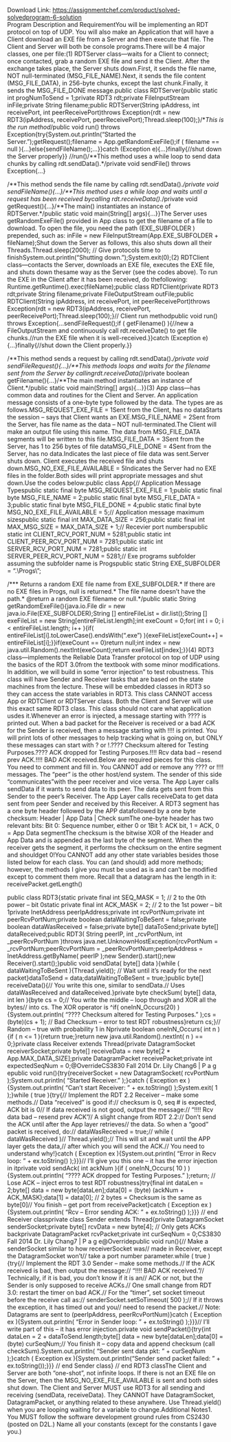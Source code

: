 Download Link: https://assignmentchef.com/product/solved-solvedprogram-6-solution
<br>
Program Description and RequirementYou will be implementing an RDT protocol on top of UDP. You will also make an Application that will have a Client download an EXE file from a Server and then execute that file. The Client and Server will both be console programs.There will be 4 major classes, one per file:(1) RDTServer class—waits for a Client to connect; once contacted, grab a random EXE file and send it the Client. After the exchange takes place, the Server shuts down.First, it sends the file name, NOT null-terminated (MSG_FILE_NAME).Next, it sends the file content (MSG_FILE_DATA), in 256-byte chunks, except the last chunk.Finally, it sends the MSG_FILE_DONE message.public class RDTServer{public static int progNumToSend = 1;private RDT3 rdt;private FileInputStream inFile;private String filename;public RDTServer(String ipAddress, int receivePort, int peerReceivePort)throws Exception{rdt = new RDT3(ipAddress, receivePort, peerReceivePort);Thread.sleep(100);}/**This is the run method*/public void run() throws Exception{try{System.out.println(“Started the Server.”);getRequest();filename = App.getRandomExeFile();if ( filename == null ){…}else{sendFileName();…}}catch (Exception e){…}finally{//shut down the Server properly}} //run()/**This method uses a while loop to send data chunks by calling rdt.sendData().*/private void sendFile() throws Exception{…}

/**This method sends the file name by calling rdt.sendData().*/private void sendFileName(){…}/**This method uses a while loop and waits until a request has been received bycalling rdt.receiveData().*/private void getRequest(){…}/**The main() instantiates an instance of RDTServer.*/public static void main(String[] args){…}}The Server uses getRandomExeFile() provided in App class to get the filename of a file to download. To open the file, you need the path (EXE_SUBFOLDER ) prepended, such as: inFile = new FileInputStream(App.EXE_SUBFOLDER + fileName);Shut down the Server as follows, this also shuts down all their Threads.Thread.sleep(2000); // Give protocols time to finishSystem.out.println(“Shutting down.”);System.exit(0);(2) RDTClient class—contacts the Server, downloads an EXE file, executes the EXE file, and shuts down thesame way as the Server (see the codes above). To run the EXE in the Client after it has been received, do thefollowing: Runtime.getRuntime().exec(fileName);public class RDTClient{private RDT3 rdt;private String filename;private FileOutputStream outFile;public RDTClient(String ipAddress, int receivePort, int peerReceivePort)throws Exception{rdt = new RDT3(ipAddress, receivePort, peerReceivePort);Thread.sleep(100);}// Client run methodpublic void run() throws Exception{…sendFileRequest();if ( getFilename() ){//new a FileOutputStream and continuously call rdt.receiveDate() to get file chunks.//run the EXE file when it is well-received.}}catch (Exception e){…}finally{//shut down the Client properly.}}

/**This method sends a request by calling rdt.sendData().*/private void sendFileRequest(){…}/**This methods loops and waits for the filename sent from the Server by callingrdt.receiveData()*/private boolean getFilename(){…}/**The main method instantiates an instance of Client.*/public static void main(String[] args){…}}(3) App class—has common data and routines for the Client and Server. An application message consists of a one-byte type followed by the data. The types are as follows.MSG_REQUEST_EXE_FILE = 1Sent from the Client, has no dataStarts the session – says that Client wants an EXE.MSG_FILE_NAME = 2Sent from the Server, has file name as the data – NOT null-terminated.The Client will make an output file using this name. The data from MSG_FILE_DATA segments will be written to this file.MSG_FILE_DATA = 3Sent from the Server, has 1 to 256 bytes of file dataMSG_FILE_DONE = 4Sent from the Server, has no data.Indicates the last piece of file data was sent.Server shuts down. Client executes the received file and shuts down.MSG_NO_EXE_FILE_AVAILABLE = 5Indicates the Server had no EXE files in the folder.Both sides will print appropriate messages and shut down.Use the codes below:public class App{// Application Message Typespublic static final byte MSG_REQUEST_EXE_FILE = 1;public static final byte MSG_FILE_NAME = 2;public static final byte MSG_FILE_DATA = 3;public static final byte MSG_FILE_DONE = 4;public static final byte MSG_NO_EXE_FILE_AVAILABLE = 5;// Application message maximum sizespublic static final int MAX_DATA_SIZE = 256;public static final int MAX_MSG_SIZE = MAX_DATA_SIZE + 1;// Recevier port numberspublic static int CLIENT_RCV_PORT_NUM = 5281;public static int CLIENT_PEER_RCV_PORT_NUM = 7281;public static int SERVER_RCV_PORT_NUM = 7281;public static int SERVER_PEER_RCV_PORT_NUM = 5281;// Exe programs subfolder assuming the subfolder name is Progspublic static String EXE_SUBFOLDER = “.\Progs\”;

/*** Returns a random EXE file name from EXE_SUBFOLDER.* If there are no EXE files in Progs, null is returned.* The file name doesn’t have the path.* @return a random EXE filename or null.*/public static String getRandomExeFile(){java.io.File dir = new java.io.File(EXE_SUBFOLDER);String [] entireFileList = dir.list();String [] exeFileList = new String[entireFileList.length];int exeCount = 0;for( int i = 0; i &lt; entireFileList.length; i++ ){if( entireFileList[i].toLowerCase().endsWith(“.exe”) ){exeFileList[exeCount++] = entireFileList[i];}}if(exeCount == 0)return null;int index = new java.util.Random().nextInt(exeCount);return exeFileList[index];}}(4) RDT3 class—implements the Reliable Data Transfer protocol on top of UDP using the basics of the RDT 3.0from the textbook with some minor modifications. In addition, we will build in some “error injection” to test robustness. This class will have Sender and Receiver tasks that are based on the state machines from the lecture. These will be embedded classes in RDT3 so they can access the state variables in RDT3. This class CANNOT access App or RDTClient or RDTServer class. Both the Client and Server will use this exact same RDT3 class. This class should not care what application usdes it.Whenever an error is injected, a message starting with ???? is printed out. When a bad packet for the Receiver is received or a bad ACK for the Sender is received, then a message starting with !!!! is printed. You will print lots of other messages to help tracking what is going on, but ONLY these messages can start with ? or !.???? Checksum altered for Testing Purposes.???? ACK dropped for Testing Purposes.!!!! Rcv data bad – resend prev ACK.!!!! BAD ACK received.Below are required pieces for this class. You need to comment and fill in. You CANNOT add or remove any ???? or !!!! messages. The “peer” is the other host/end system. The sender of this side “communicates”with the peer receiver and vice versa. The App Layer calls sendData if it wants to send data to its peer. The data gets sent from this Sender to the peer’s Receiver. The App Layer calls receiveData to get data sent from peer Sender and received by this Receiver. A RDT3 segment has a one byte header followed by the APP datafollowed by a one byte checksum: Header | App Data | Check sumThe one-byte header has two relevant bits: Bit 0: Sequence number, either 0 or 1Bit 1: ACK bit, 1 = ACK, 0 = App Data segmentThe checksum is the bitwise XOR of the Header and App Data and is appended as the last byte of the segment. When the receiver gets the segment, it performs the checksum on the entire segment and shouldget 0!You CANNOT add any other state variables besides those listed below for each class. You can (and should) add more methods; however, the methods I give you must be used as is and can’t be modified except to comment them more. Recall that a datagram has the length in it: receivePacket.getLength()

public class RDT3{static private final int SEQ_MASK = 1; // 2 to the 0th power – bit 0static private final int ACK_MASK = 2; // 2 to the 1st power – bit 1private InetAddress peerIpAddress;private int rcvPortNum;private int peerRcvPortNum;private boolean dataWaitingToBeSent = false;private boolean dataWasReceived = false;private byte[] dataToSend;private byte[] dataReceived;public RDT3( String peerIP, int _rcvPortNum, int _peerRcvPortNum )throws java.net.UnknownHostException{rcvPortNum = _rcvPortNum;peerRcvPortNum = _peerRcvPortNum;peerIpAddress = InetAddress.getByName( peerIP );new Sender().start();new Receiver().start();}public void sendData( byte[] data ){while ( dataWaitingToBeSent ){Thread.yield(); // Wait until it’s ready for the next packet}dataToSend = data;dataWaitingToBeSent = true;}public byte[] receiveData(){// You write this one, similar to sendData.// Uses dataWasReceived and dataReceived.}private byte checkSum( byte[] data, int len ){byte cs = 0;// You write the middle – loop through and XOR all the bytes// into cs. The XOR operator is ^if( oneInN_Occurs(20) ){System.out.println( “???? Checksum altered for Testing Purposes.” );cs = (byte)(cs + 1); // Bad Checksum – error to test RDT robustness}return cs;}// Random – true with probability 1 in Nprivate boolean oneInN_Occurs( int n ){if ( n &lt;= 1 ){return true;}return new java.util.Random().nextInt( n ) == 0;}private class Receiver extends Thread{private DatagramSocket receiverSocket;private byte[] receiveData = new byte[2 * App.MAX_DATA_SIZE];private DatagramPacket receivePacket;private int expectedSeqNum = 0;@OverrideCS3830 Fall 2014 Dr. Lily Chang6 | P a g epublic void run(){try{receiverSocket = new DatagramSocket( rcvPortNum );System.out.println( “Started Receiver.” );}catch ( Exception ex ){System.out.println( “Can’t start Receiver: ” + ex.toString() );System.exit( 1 );}while ( true ){try{// Implement the RDT 2.2 Receiver – make some methods.// Data “received” is good if:// checksum is 0, seq # is expected, ACK bit is 0// If data received is not good, output the message:// “!!!! Rcv data bad – resend prev ACK”// A slight change from RDT 2.2:// Don’t send the ACK until after the App layer retrieves// the data. So when a “good” packet is received, do:// dataWasReceived = true;// while ( dataWasReceived )// Thread.yield();// This will sit and wait until the APP layer gets the data,// after which you will send the ACK.// You need to understand why!}catch ( Exception ex ){System.out.println( “Error in Recv loop: ” + ex.toString() );}}}// I’ll give you this one – it has the error injection in itprivate void sendAck( int ackNum ){if ( oneInN_Occurs( 10 ) ){System.out.println( “???? ACK dropped for Testing Purposes.” );return; // Lose ACK – inject erros to test RDT robustness}try{final int dataLen = 2;byte[] data = new byte[dataLen];data[0] = (byte) (ackNum + ACK_MASK);data[1] = data[0]; // 2 bytes = Checksum is the same as byte[0]// You finish – get port from receivePacket}catch ( Exception ex ){System.out.println( “Rcv – Error sending ACK: ” + ex.toString() );}}} // end Receiver classprivate class Sender extends Thread{private DatagramSocket senderSocket;private byte[] rcvData = new byte[4]; // Only gets ACKs backprivate DatagramPacket rcvPacket;private int curSeqNum = 0;CS3830 Fall 2014 Dr. Lily Chang7 | P a g e@Overridepublic void run(){// Make a senderSocket similar to how receiverSocket was// made in Receiver, except the DatagramSocket won’t// take a port number parameter.while ( true ){try{// Implement the RDT 3.0 Sender – make some methods.// If the ACK received is bad, then output the message:// “!!!! BAD ACK received.”// Technically, if it is bad, you don’t know if it is an// ACK or not, but the Sender is only supposed to receive ACKs.// One small change from RDT 3.0: restart the timer on bad ACK.// For the “timer”, set socket timeout before the receive call as:// senderSocket.setSoTimeout( 500 );// If it throws the exception, it has timed out and you// need to resend the packet.// Note: Datagrams are sent to (peerIpAddress, peerRcvPortNum)}catch ( Exception ex ){System.out.println( “Error in Sender loop: ” + ex.toString() );}}}// I’ll write part of this – it has error injection.private void sendPacket(){try{int dataLen = 2 + dataToSend.length;byte[] data = new byte[dataLen];data[0] = (byte) curSeqNum;// You finish it – copy data and append checksum (call checkSum).System.out.println( “Sender sent data pkt: ” + curSeqNum );}catch ( Exception ex ){System.out.println(“Sender send packet failed: ” + ex.toString());}}} // end Sender class} // end RDT3 classThe Client and Server are both “one-shot”, not infinite loops. If there is not an EXE file on the Server, then the MSG_NO_EXE_FILE_AVAILABLE is sent and both sides shut down. The Client and Server MUST use RDT3 for all sending and receiving (sendData, receiveData). They CANNOT have DatagramSocket, DatagramPacket, or anything related to these anywhere. Use Thread.yield() when you are looping waiting for a variable to change.Additional Notes1. You MUST follow the software development ground rules from CS2430 (posted on D2L.) Name all your constants (except for the constants I gave you.)